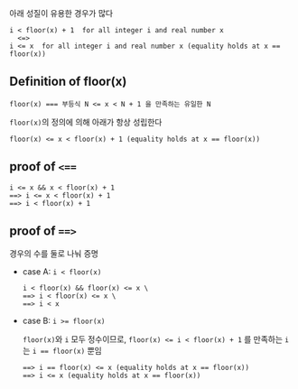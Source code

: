 아래 성질이 유용한 경우가 많다

```
i < floor(x) + 1  for all integer i and real number x
  <=>
i <= x  for all integer i and real number x (equality holds at x == floor(x))
```

## Definition of floor(x)
```
floor(x) === 부등식 N <= x < N + 1 을 만족하는 유일한 N
```

`floor(x)`의 정의에 의해 아래가 항상 성립한다

```
floor(x) <= x < floor(x) + 1 (equality holds at x == floor(x))
```

## proof of `<==`
```
i <= x && x < floor(x) + 1
==> i <= x < floor(x) + 1
==> i < floor(x) + 1
```

## proof of `==>`
경우의 수를 둘로 나눠 증명

- case A: `i < floor(x)`

  ```
  i < floor(x) && floor(x) <= x \
  ==> i < floor(x) <= x \
  ==> i < x
  ```

- case B: `i >= floor(x)`

  `floor(x)`와 `i` 모두 정수이므로, `floor(x) <= i < floor(x) + 1` 를 만족하는 `i`는 `i == floor(x)` 뿐임

  ```
  ==> i == floor(x) <= x (equality holds at x == floor(x))
  ==> i <= x (equality holds at x == floor(x))
  ```
